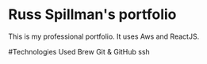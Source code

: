# Russ Spillman's portfolio
This is my professional portfolio. It uses Aws and ReactJS.

#Technologies Used
Brew
Git & GitHub
ssh


